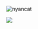 ![nyancat](https://github.com/user-attachments/assets/797ed585-cf98-4586-b406-f0c86f7efdfa)

![](https://github-readme-streak-stats.herokuapp.com/?user=LLLesinski&theme=neon&hide_border=false)</br>
